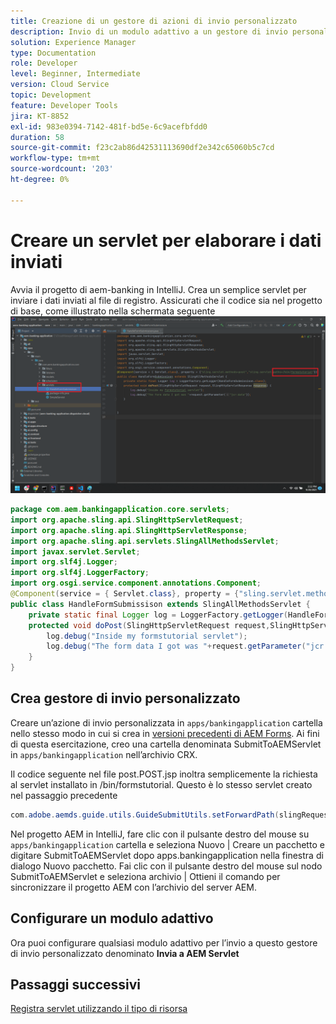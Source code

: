 ```yaml
---
title: Creazione di un gestore di azioni di invio personalizzato
description: Invio di un modulo adattivo a un gestore di invio personalizzato
solution: Experience Manager
type: Documentation
role: Developer
level: Beginner, Intermediate
version: Cloud Service
topic: Development
feature: Developer Tools
jira: KT-8852
exl-id: 983e0394-7142-481f-bd5e-6c9acefbfdd0
duration: 58
source-git-commit: f23c2ab86d42531113690df2e342c65060b5c7cd
workflow-type: tm+mt
source-wordcount: '203'
ht-degree: 0%

---
```


# Creare un servlet per elaborare i dati inviati

Avvia il progetto di aem-banking in IntelliJ.
Crea un semplice servlet per inviare i dati inviati al file di registro. Assicurati che il codice sia nel progetto di base, come illustrato nella schermata seguente
![create-servlet](assets/create-servlet.png)

```java
package com.aem.bankingapplication.core.servlets;
import org.apache.sling.api.SlingHttpServletRequest;
import org.apache.sling.api.SlingHttpServletResponse;
import org.apache.sling.api.servlets.SlingAllMethodsServlet;
import javax.servlet.Servlet;
import org.slf4j.Logger;
import org.slf4j.LoggerFactory;
import org.osgi.service.component.annotations.Component;
@Component(service = { Servlet.class}, property = {"sling.servlet.methods=post","sling.servlet.paths=/bin/formstutorial"})
public class HandleFormSubmissison extends SlingAllMethodsServlet {
    private static final Logger log = LoggerFactory.getLogger(HandleFormSubmissison.class);
    protected void doPost(SlingHttpServletRequest request,SlingHttpServletResponse response) {
        log.debug("Inside my formstutorial servlet");
        log.debug("The form data I got was "+request.getParameter("jcr:data"));
    }
}
```

## Crea gestore di invio personalizzato

Creare un’azione di invio personalizzata in `apps/bankingapplication` cartella nello stesso modo in cui si crea in [versioni precedenti di AEM Forms](https://experienceleague.adobe.com/docs/experience-manager-learn/forms/adaptive-forms/custom-submit-aem-forms-article.html?lang=en). Ai fini di questa esercitazione, creo una cartella denominata SubmitToAEMServlet in `apps/bankingapplication` nell’archivio CRX.

Il codice seguente nel file post.POST.jsp inoltra semplicemente la richiesta al servlet installato in /bin/formstutorial. Questo è lo stesso servlet creato nel passaggio precedente

```java
com.adobe.aemds.guide.utils.GuideSubmitUtils.setForwardPath(slingRequest,"/bin/formstutorial",null,null);
```

Nel progetto AEM in IntelliJ, fare clic con il pulsante destro del mouse su `apps/bankingapplication` cartella e seleziona Nuovo | Creare un pacchetto e digitare SubmitToAEMServlet dopo apps.bankingapplication nella finestra di dialogo Nuovo pacchetto. Fai clic con il pulsante destro del mouse sul nodo SubmitToAEMServlet e seleziona archivio | Ottieni il comando per sincronizzare il progetto AEM con l’archivio del server AEM.


## Configurare un modulo adattivo

Ora puoi configurare qualsiasi modulo adattivo per l’invio a questo gestore di invio personalizzato denominato **Invia a AEM Servlet**

## Passaggi successivi

[Registra servlet utilizzando il tipo di risorsa](./registering-servlet-using-resourcetype.md)

